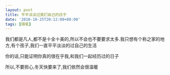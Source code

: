 ```yaml
---
layout: post
title: 平平淡淡过我们自己的日子
date: '2010-10-25T20:12:00+08:00'
tags: [随笔]
---
```



我们都是凡人,都不是十全十美的,所以不会也不要要求太多.我只想有个称之家的地方,有个孩子,我们一直平平淡淡的过自己的生活

你的话,只能证明你真的很在乎我,和我们一起经历过的日子

所以,不要担心,冬天快要来了,我们依然会很温暖
